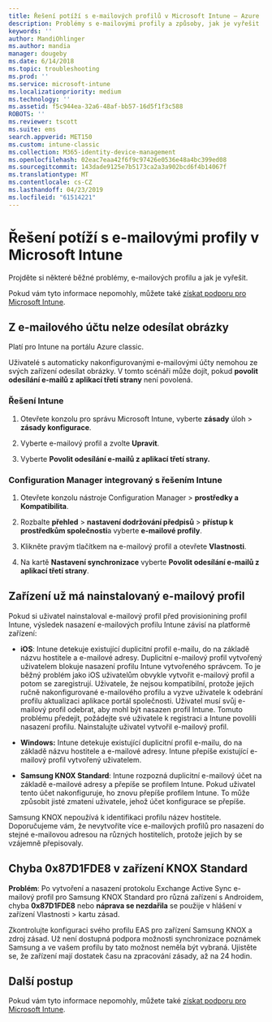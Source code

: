 ```yaml
---
title: Řešení potíží s e-mailových profilů v Microsoft Intune – Azure | Dokumentace Microsoftu
description: Problémy s e-mailovými profily a způsoby, jak je vyřešit
keywords: ''
author: MandiOhlinger
ms.author: mandia
manager: dougeby
ms.date: 6/14/2018
ms.topic: troubleshooting
ms.prod: ''
ms.service: microsoft-intune
ms.localizationpriority: medium
ms.technology: ''
ms.assetid: f5c944ea-32a6-48af-bb57-16d5f1f3c588
ROBOTS: ''
ms.reviewer: tscott
ms.suite: ems
search.appverid: MET150
ms.custom: intune-classic
ms.collection: M365-identity-device-management
ms.openlocfilehash: 02eac7eaa42f6f9c97426e0536e48a4bc399ed08
ms.sourcegitcommit: 143dade9125e7b5173ca2a3a902bcd6f4b14067f
ms.translationtype: MT
ms.contentlocale: cs-CZ
ms.lasthandoff: 04/23/2019
ms.locfileid: "61514221"
---
```

# <a name="troubleshoot-email-profiles-in-microsoft-intune"></a>Řešení potíží s e-mailovými profily v Microsoft Intune

Projděte si některé běžné problémy, e-mailových profilu a jak je vyřešit.

Pokud vám tyto informace nepomohly, můžete také [získat podporu pro Microsoft Intune](get-support.md).

## <a name="unable-to-send-images-from--email-account"></a>Z e-mailového účtu nelze odesílat obrázky
Platí pro Intune na portálu Azure classic.

Uživatelé s automaticky nakonfigurovanými e-mailovými účty nemohou ze svých zařízení odesílat obrázky. V tomto scénáři může dojít, pokud **povolit odesílání e-mailů z aplikací třetí strany** není povolená.

### <a name="intune-solution"></a>Řešení Intune

1. Otevřete konzolu pro správu Microsoft Intune, vyberte **zásady** úloh > **zásady konfigurace**.

2. Vyberte e-mailový profil a zvolte **Upravit**.

3. Vyberte **Povolit odesílání e-mailů z aplikací třetí strany.**

### <a name="configuration-manager-integrated-with-intune-solution"></a>Configuration Manager integrovaný s řešením Intune

1. Otevřete konzolu nástroje Configuration Manager > **prostředky a Kompatibilita**.

2. Rozbalte **přehled** > **nastavení dodržování předpisů** > **přístup k prostředkům společnosti**a vyberte **e-mailové profily**.

3. Klikněte pravým tlačítkem na e-mailový profil a otevřete **Vlastnosti**.

4. Na kartě **Nastavení synchronizace** vyberte **Povolit odesílání e-mailů z aplikací třetí strany**.

## <a name="device-already-has-an-email-profile-installed"></a>Zařízení už má nainstalovaný e-mailový profil

Pokud si uživatel nainstaloval e-mailový profil před provisionining profil Intune, výsledek nasazení e-mailových profilu Intune závisí na platformě zařízení:

- **iOS**: Intune detekuje existující duplicitní profil e-mailu, do na základě názvu hostitele a e-mailové adresy. Duplicitní e-mailový profil vytvořený uživatelem blokuje nasazení profilu Intune vytvořeného správcem. To je běžný problém jako iOS uživatelům obvykle vytvořit e-mailový profil a potom se zaregistrují. Uživatele, že nejsou kompatibilní, protože jejich ručně nakonfigurované e-mailového profilu a vyzve uživatele k odebrání profilu aktualizaci aplikace portál společnosti. Uživatel musí svůj e-mailový profil odebrat, aby mohl být nasazen profil Intune. Tomuto problému předejít, požádejte své uživatele k registraci a Intune povolili nasazení profilu. Nainstalujte uživatel vytvořil e-mailový profil.

- **Windows:** Intune detekuje existující duplicitní profil e-mailu, do na základě názvu hostitele a e-mailové adresy. Intune přepíše existující e-mailový profil vytvořený uživatelem.

- **Samsung KNOX Standard**: Intune rozpozná duplicitní e-mailový účet na základě e-mailové adresy a přepíše se profilem Intune. Pokud uživatel tento účet nakonfiguruje, ho znovu přepíše profilem Intune. To může způsobit jisté zmatení uživatele, jehož účet konfigurace se přepíše.

Samsung KNOX nepoužívá k identifikaci profilu název hostitele. Doporučujeme vám, že nevytvoříte více e-mailových profilů pro nasazení do stejné e-mailovou adresou na různých hostitelích, protože jejich by se vzájemně přepisovaly.

## <a name="error--0x87d1fde8-for-knox-standard-device"></a>Chyba 0x87D1FDE8 v zařízení KNOX Standard
**Problém**: Po vytvoření a nasazení protokolu Exchange Active Sync e-mailový profil pro Samsung KNOX Standard pro různá zařízení s Androidem, chyba **0x87D1FDE8** nebo **náprava se nezdařila** se použije v hlášení v zařízení Vlastnosti > kartu zásad.

Zkontrolujte konfiguraci svého profilu EAS pro zařízení Samsung KNOX a zdroj zásad. Už není dostupná podpora možnosti synchronizace poznámek Samsung a ve vašem profilu by tato možnost neměla být vybraná. Ujistěte se, že zařízení mají dostatek času na zpracování zásady, až na 24 hodin.

## <a name="next-steps"></a>Další postup
Pokud vám tyto informace nepomohly, můžete také [získat podporu pro Microsoft Intune](get-support.md).
